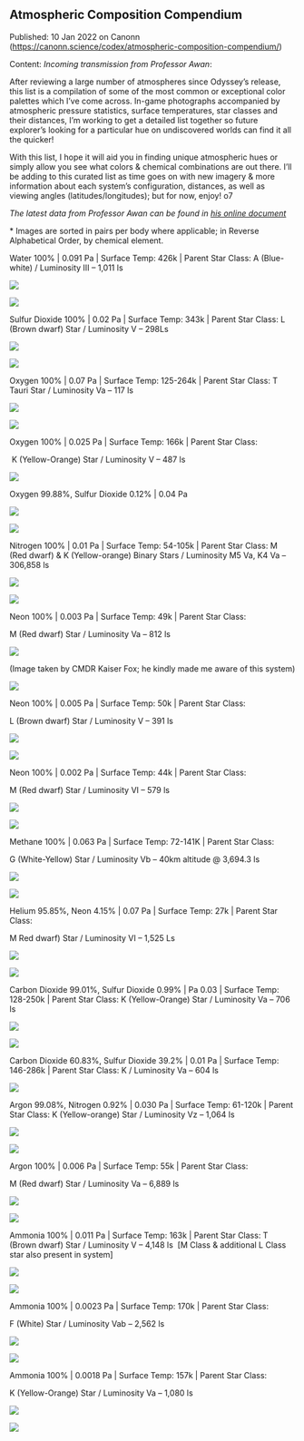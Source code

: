 ## Atmospheric Composition Compendium

Published: 10 Jan 2022 on Canonn (https://canonn.science/codex/atmospheric-composition-compendium/)

Content: *Incoming transmission from Professor Awan*:

After reviewing a large number of atmospheres since Odyssey’s release, this list is a compilation of some of the most common or exceptional color palettes which I’ve come across. In-game photographs accompanied by atmospheric pressure statistics, surface temperatures, star classes and their distances, I’m working to get a detailed list together so future explorer’s looking for a particular hue on undiscovered worlds can find it all the quicker!

With this list, I hope it will aid you in finding unique atmospheric hues or simply allow you see what colors & chemical combinations are out there. I’ll be adding to this curated list as time goes on with new imagery & more information about each system’s configuration, distances, as well as viewing angles (latitudes/longitudes); but for now, enjoy! o7

*The latest data from Professor Awan can be found in [his online document](https://docs.google.com/document/d/1JbhGyTvWGzwLaBhgfgN1omSyZ18WPr-1sTfaSDV--ng/edit# "Professor Awan's Atmospheric composition Compendium")*

\* Images are sorted in pairs per body where applicable; in Reverse Alphabetical Order, by chemical element.

Water 100% | 0.091 Pa | Surface Temp: 426k | Parent Star Class:
A (Blue-white) / Luminosity III – 1,011 ls

![](https://lh5.googleusercontent.com/zPFH8pR0jQnAlXgvOdp0idEbS6C7bhvYWL6ekJNyIoSD6NPA8yWl9J3OU4mFeZeTJBH9vTAW8OErXRao03rIIVq2yb27kH619dkRBw6iih59yRnHcqPeeZbM4IZoNZ4w07fWMBGv)

![](https://lh4.googleusercontent.com/lWV5c4lPaGoWQ1iFBbB7bBGtBKUpg_jLvDCX2GgyrnB-Tezv3zafsXr4fK0YX7my8QdkB0XXx0SlZKUd-5e3l0mQFdtOAQcujjwyEYlnLVNVVQIPM3wQ71FTWUvGnpBvvSBV7g2B)

Sulfur Dioxide 100% | 0.02 Pa | Surface Temp: 343k | Parent Star Class:
L (Brown dwarf) Star / Luminosity V – 298Ls

![](https://lh3.googleusercontent.com/OcS8tQlBwi6pD877aQ5QUpfND_BuBUnT8PbgLjt2m4Gq3447y1NMsrfbuLFxOf2Ocb68NykHiwcN0HR7gwa6U5i9K-RQstEjLD-Pvruw9hgCjoXNwVIRzQWgTlTfZagQgoHWNqQG)

![](https://lh5.googleusercontent.com/4aWw_w8TOFGaUSPHUHE-bw50qtKNms2TxTzionfhERcM2LymjXx894kbcKy6F_waWVmKHT2DOYM7bz2qSbSFjTeLXRjCwLvapz0-NDbfSwP9sRP9fxKtxwPoC_bn4Eyitnj1vFl-)

Oxygen 100% | 0.07 Pa | Surface Temp: 125-264k | Parent Star Class:
T Tauri Star / Luminosity Va – 117 ls

![](https://lh6.googleusercontent.com/kuwKp1dPbPSTdfXm8Oad02bbmAFbYjVF_ao2tFsitYJGLF6KinNNjkaDXpJ5tQK1fm-62f9HNsPyOcNggmzQg2zgIfK_xbSBVhTTutTkcM4ggKrOlfPm_x6WiqJhIUCLL-uSGYRq)

![](https://lh6.googleusercontent.com/bGsQyBHC9XJxKKghrDnn2H0269WV5xaqHPfDyBj6KDTGKF89hRv5EjkwNLYnMPVa3gwGhqRSKP4Nrz8gffd2eFXAeHigauWF1ODdfhaj7hkxrrKOEB7VjWejY53uiQM3C5mwe0WT)

Oxygen 100% | 0.025 Pa | Surface Temp: 166k | Parent Star Class:

 K (Yellow-Orange) Star / Luminosity V – 487 ls

![](https://lh5.googleusercontent.com/jFpo8-dnoRJjv6FK5vE_SJ8WPY0EKykEYReLFikS7FnHyNESJiHTGEXXlLkS5kADOCehG-l1j7cGhxA-0Rp07CvT81YuyHoFBu_Pl8yh-GgQG_MgOtdICjtGej1XNBBBdDsKFaXj)

Oxygen 99.88%, Sulfur Dioxide 0.12% | 0.04 Pa

![](https://lh3.googleusercontent.com/2Tx4_bVewxXQpk7JxJCtJmEaa3n8X99pXLjCNK5s9K_Vk6olWFjE3aTImuOk66MKmM6AXIxun1U_cZwNNzovPML0vVYytxmMnuO_OE5-Cp-wJOhPAjHKWztH5QJk9_S32vudU3el)

![](https://lh3.googleusercontent.com/fn4oRI13PMVlcf5aumaBMG3smEYHpq8qr_XBiqS94KXpMa9quiAkYA3xya83VZEMDDsNLgME3CIX8U4D2yF8ofAsKDuYLibRkYgkkU9Umf7EgbGG5x-HmBSuFQ1p3yJbFLtQ8NSW)

Nitrogen 100% | 0.01 Pa | Surface Temp: 54-105k | Parent Star Class: M (Red dwarf) & K (Yellow-orange) Binary Stars / Luminosity M5 Va, K4 Va – 306,858 ls

![](https://lh5.googleusercontent.com/DE449oDCrgOdEJvWCjm60YjrwnqxKahCigrjpbJwq4-Wr7l2TNtu01XYQq_gWxndW8f7KBZokj1KMV50kuE9dQNmmdbSRVxbMzt3R1DLX62GWi_TxS8Wb8mBLgai_umu0ky38UpI)

![](https://lh3.googleusercontent.com/y3nQ19vDnpQ4biPiy8NVrmlwiqjuIKVTnCsj1_8bvljPyRmRkcomNtkq7wa6WRbNZCPkGFUTrn4Aq6Fs90j1gssH919ZNfZeWDUDHM2QyS9Liyt3Tn_nItTKhXXa_gsjgyQhUbLK)

Neon 100% | 0.003 Pa | Surface Temp: 49k | Parent Star Class: 

M (Red dwarf) Star / Luminosity Va – 812 ls

![](https://lh5.googleusercontent.com/TKpbkpyJwVTQeSSXJw2Ik0sWL1NfPe23pB3RWJsFqNamaBQXXMF8q-MCQTe7x_7a8jl_Fq8hBYe4u6gLvEGwzkwY6oT2iVaCKh6I33doA8eGpwPM-weTC675B8bBLJZgf0mc-T2k)

(Image taken by CMDR Kaiser Fox; he kindly made me aware of this system)

![](https://lh4.googleusercontent.com/xteB6hirID3uF4XMaRJ6aIbMedHhmMmzyd9uVaoY-hgiwWuMtZZkm__Vkya1uW3zxetclDvPkHKYDqmCUVjJf3V5eVBicJ9IYgR8hx7GsKyNvZnAegLOGapyRJpsDi4OMTN9PyZC)

Neon 100% | 0.005 Pa | Surface Temp: 50k | Parent Star Class: 

L (Brown dwarf) Star / Luminosity V – 391 ls

![](https://lh5.googleusercontent.com/f5ZR6gg7AnDRSrMViu46uuIRQrw4E1PF3lRiagn6x6Li_OGAfFsdDwysBtt7QQYaMSyzz__JxEbx2GjVZKwYHr1e0mG-yOJmox8BErDbW2hilOhrsvzpLFiGWeuXODxoJ7vbRIxG)

![](https://lh5.googleusercontent.com/QCsmeKowmGtgBWy24kVC6YogMFF7y1EDU2xtmayZL_vhAf13x0MIRLMz20RYjKf4M70Z4xghqmq-9CueHhByF7o0zv4falq1YtY9rCJE4OqzPVMzC-Q-oemnKQ_0W0W9Ras8jroK)

Neon 100% | 0.002 Pa | Surface Temp: 44k | Parent Star Class: 

M (Red dwarf) Star / Luminosity VI – 579 ls

![](https://lh3.googleusercontent.com/g9YLNPPANqzmPMjIyokO9BZBNnft-El6HR03-8ymA41aQBPDbchCsZucCDbxd6nBbPIm13IyvuzhzUBRJ3ov7OnS-I_htYhVeWV55mUNT6yNypT-JzBbikW6SYJFwlIh9FFu0pBO)

![](https://lh4.googleusercontent.com/x3x8iECshpqeMmKWK09izRGbch_YCHcMQneAi_EfnrtgcGDk5AP62oPDTjw3sRchWe_HdF_5WtcyoQ9Y-JRpPco5EEK2W-mMaEoRbFdEEusdzVvF8efq6gBoddVaBdx2mM9wN-gm)

Methane 100% | 0.063 Pa | Surface Temp: 72-141K | Parent Star Class: 

G (White-Yellow) Star / Luminosity Vb – 40km altitude @ 3,694.3 ls

![](https://lh6.googleusercontent.com/Z2aYjKUfOeep3Xbrxf3P_9E3iwEhQGikMUQwQshd5UphCbyqZQQAb2Nc33aToeKIDdpzlgXN9sIIMbhtav8qRnJ00UzdAGHCeqI0odQ4P23F_pv0oihj-TnUa9TnsHDQcZ1JpuxV)

![](https://lh6.googleusercontent.com/344kPD9Qth8HqlLrdo89f0M8D5DiBemqicLiGpDlkaI_aaSwjbQKdL3D4BJE36QJlLoK3g2At41j40Ekb_deLm3mSseITdbcQ9Br0LLkmXZ1ljkuN7CDYZbiQbddgi7SseZ6wTQR)

Helium 95.85%, Neon 4.15% | 0.07 Pa | Surface Temp: 27k | Parent Star Class: 

M Red dwarf) Star / Luminosity VI – 1,525 Ls

![](https://lh6.googleusercontent.com/jGU0gbhIjgR7-6fKDNFPfqkZS3o848Ghvh9LmrH_3XQomD1fM3MP7aPkbIxIM-1S19T3PBKDIAMhNTAAiOqyj3lPow3Vy9XTzmggwUhFGJ-FnvPnaN3u9HunJuo_ZZMSbAbm0IHi)

![](https://lh5.googleusercontent.com/JVnc7VJXYOvkS7XeqWolIMhf6rXzQFsjtt4gzxolIeqNAcBOVd_aovzZQqt1rRYXX6d2RAPSeHIVTOrfbuh-edwoSMYaiUBS-Oyyv6jHJZ9L6G7kPgoJlWPYQskRgHIF8vn7lRr3)

Carbon Dioxide 99.01%, Sulfur Dioxide 0.99% | Pa 0.03 | Surface Temp: 128-250k | Parent Star Class: K (Yellow-Orange) Star / Luminosity Va – 706 ls

![](https://lh3.googleusercontent.com/vMRfyAyCJUqQeEabjVb4d8pXa210VFQMPlCuPcanHG9tyO1ZK3QYOxCc8ZQ1vIV9KlY_y1Ov7skShygy8b_G0-uq5pQCs8zirV05NcD9Igtw-q1w8DYZu2a2sSh1KHEPCjiU9HjS)

![](https://lh5.googleusercontent.com/jA9D3nLnvQ373_wIwOjGMew6VZjB4qfUgsIXGSmmPSHOV5AVAe4IXqWgzR43I6HQSbwA-8m1H3wOeNUqmq20uxOTHwhrxEffM2iTzN9Lr0Ei1whmfKlpaKu8ZkBhFKreKderL6xD)

Carbon Dioxide 60.83%, Sulfur Dioxide 39.2% | 0.01 Pa | Surface Temp: 146-286k | Parent Star Class: K / Luminosity Va – 604 ls

![](https://lh6.googleusercontent.com/riUu0Lmc2AInFmbfZ3AX4-5OjZG8o8uFkzF2P7kKMzv_NRwJX5vY5QrY6GHJx_daqyKlJ6LyzVx40ZezyRFnjuLuteTl740LQXsintdujSdw3Xb6h-Qp0LTBXNHHLOADOSZ_lGuw)

Argon 99.08%, Nitrogen 0.92% | 0.030 Pa | Surface Temp: 61-120k | Parent Star Class: K (Yellow-orange) Star / Luminosity Vz – 1,064 ls

![](https://lh3.googleusercontent.com/ts3qsQmMyQSbtcr7BlBWaV80MNBHX4TgtPvaa60REgOb2xebjCNuom_jnF5HNliaAU-0GRCEOfuzJz3iSQXzyGw_sy4XnrlmTntL66WQWz0jjE6JW4_CvKgdMUouNvsZRZD4Y-Z5)

![](https://lh5.googleusercontent.com/tkdELlaBwjlfjd8HqHidg88ztnKTVgGmYapgj8b13LYvJWobym5JfZyhm9_qwagbPaDpN-4AQpYnhVXu_7msJvXI10ehFWR3gqcObR36E0ahOyj-T21P2ZskcAXW9RHIbuR2AC4I)

Argon 100% | 0.006 Pa | Surface Temp: 55k | Parent Star Class: 

M (Red dwarf) Star / Luminosity Va – 6,889 ls

![](https://lh4.googleusercontent.com/KnvYZWqXKseBStGezZFx-W_Pv6rUqFHpHznMAWnQ4GujqWdSyUXoQNViiJE5Baf55IVn5xCyfRvKWM13DZZKpOrcSrcuKa4fPyp32aQ66iKvJxVKanLKTKUm6Z5aE9sUfPclVNXo)

![](https://lh6.googleusercontent.com/MGamnnmWMToyexRkICW0jO2wMQf0kRAJ5lz80vpBPznWrhOiQqoT1u0BHcbKg-r4gS5DGoCrnpgV2bvabdWlFs7Od13AYvLvjz6yWUGxbdb42hZZzzgNBMx-3TracX79jTPABXej)

Ammonia 100% | 0.011 Pa | Surface Temp: 163k | Parent Star Class: T (Brown dwarf) Star / Luminosity V – 4,148 ls  [M Class & additional L Class star also present in system]

![](https://lh4.googleusercontent.com/v78L8R5JoGRArMfdotQNHjVFSAh4_5kfG4HYNfcRUcipvLn5zBXjTSdxV0NhDCeu77EopODAnlL2TQejoW7fA3H9HavklKj0x2GKRUMnhKUqMg3PnTppFUOW3v2zSflt_Clf72N-)

![](https://lh5.googleusercontent.com/Oftyz8eulTOm1emXDRjNjjs6g02J6bfUYcM0cNkO8gW-K-SeaYuTIkPe2yfm7y2KqosPXLFWYyXLN_7Iaty2_A-uJCGvgkSRXCKUaka6HqHEXqI_XSLLhUgOltEHCeGUdoI6vssJ)

Ammonia 100% | 0.0023 Pa | Surface Temp: 170k | Parent Star Class: 

F (White) Star / Luminosity Vab – 2,562 ls

![](https://lh4.googleusercontent.com/3lHiiPqH3kd-EWe4fwHjzK4G9P3tlJKsWbHbkQqTGDiCvTSCAgiCKFhkdnY1wEaUOBjjg9MtblAFYILzFTu4d0RCIRdE9hIt3aa2xzPcyrAWZ0mnUCDHCS-LgAcvSH9AOeTgteyv)

![](https://lh3.googleusercontent.com/P4z8TbnFpA5PIp8X093TxgwjKKPauiNg3Q7FlcPPiZ3h2elcrnws-2mf9pXAOMxN7Xovbp1i4jhHfEBcqAY1WUX4b35ax9z-WY1dMmgN4RBREx9-cOhxcxso5vSDP4fZ9TyEyFr3)

Ammonia 100% | 0.0018 Pa | Surface Temp: 157k | Parent Star Class: 

K (Yellow-Orange) Star / Luminosity Va – 1,080 ls

![](https://lh4.googleusercontent.com/GEmdr2tlH00ufPPWvb8jpRSI5dMUDxqhhAI6GOCkdh6NhazEDzzm1MCTEVDF_u6mmO0NP8Ypuz-4-KzgNSbDnDHsMnmwpOmCnAk5PutcVf8oGVrDxOkfWtZobW5YThVcEqyI6uGQ)

![](https://lh6.googleusercontent.com/xHyJ5hJX4JWMQbBXNwsR3cdx3w1xb1jWFRMXmhi4v7jxl91ekqgUJUKb01CahumhvEwL0dmZgL9lOnh1yCgR06cVhTMo0eJ5g5pwmLPuqYHqzHERl8PyrV9E-H1UtZuT-dy5aOuL)